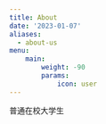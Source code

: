```yaml
---
title: About
date: '2023-01-07'
aliases:
  - about-us
menu:
    main: 
        weight: -90
        params:
            icon: user
---
```


普通在校大学生

